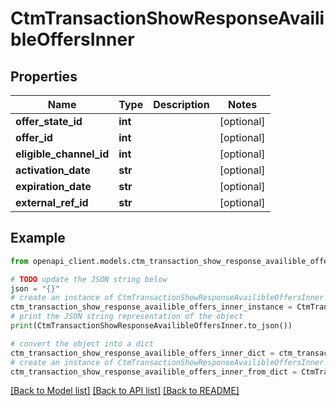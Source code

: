 # CtmTransactionShowResponseAvailibleOffersInner


## Properties

Name | Type | Description | Notes
------------ | ------------- | ------------- | -------------
**offer_state_id** | **int** |  | [optional] 
**offer_id** | **int** |  | [optional] 
**eligible_channel_id** | **int** |  | [optional] 
**activation_date** | **str** |  | [optional] 
**expiration_date** | **str** |  | [optional] 
**external_ref_id** | **str** |  | [optional] 

## Example

```python
from openapi_client.models.ctm_transaction_show_response_availible_offers_inner import CtmTransactionShowResponseAvailibleOffersInner

# TODO update the JSON string below
json = "{}"
# create an instance of CtmTransactionShowResponseAvailibleOffersInner from a JSON string
ctm_transaction_show_response_availible_offers_inner_instance = CtmTransactionShowResponseAvailibleOffersInner.from_json(json)
# print the JSON string representation of the object
print(CtmTransactionShowResponseAvailibleOffersInner.to_json())

# convert the object into a dict
ctm_transaction_show_response_availible_offers_inner_dict = ctm_transaction_show_response_availible_offers_inner_instance.to_dict()
# create an instance of CtmTransactionShowResponseAvailibleOffersInner from a dict
ctm_transaction_show_response_availible_offers_inner_from_dict = CtmTransactionShowResponseAvailibleOffersInner.from_dict(ctm_transaction_show_response_availible_offers_inner_dict)
```
[[Back to Model list]](../README.md#documentation-for-models) [[Back to API list]](../README.md#documentation-for-api-endpoints) [[Back to README]](../README.md)


